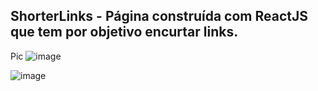 ## ShorterLinks - Página construída com ReactJS que tem por objetivo encurtar links.

Pic
![image](https://user-images.githubusercontent.com/55251913/152185245-6ad2284c-63b5-4cd4-aaa4-300f5434a288.png)


![image](https://user-images.githubusercontent.com/55251913/152230446-a081e839-cf1f-4719-a20b-d5d2360f1c32.png)
